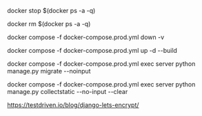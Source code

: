 docker stop \$(docker ps -a -q)

docker rm $(docker ps -a -q)

docker compose -f docker-compose.prod.yml down -v

docker compose -f docker-compose.prod.yml up -d --build

docker compose -f docker-compose.prod.yml exec server python manage.py migrate --noinput

docker compose -f docker-compose.prod.yml exec server python manage.py collectstatic --no-input --clear


https://testdriven.io/blog/django-lets-encrypt/

